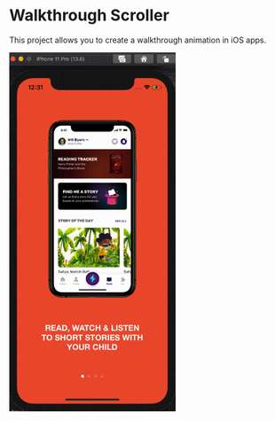 # Walkthrough Scroller
This project allows you to create a walkthrough animation in iOS apps.

<img src="https://github.com/sanchgoel/WalkthroughScroller/blob/master/Video/walkthroughScroller.gif" width="300" />
